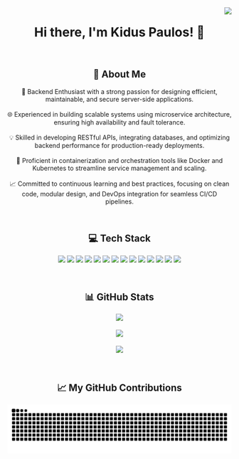 <!--
<div align="center">
-->
<img align="right" src="https://visitor-badge.laobi.icu/badge?page_id=kida21.kida21" />
<h1 align="center">Hi there, I'm Kidus Paulos! 👋</h1>



<br/>

<h2 align="center">💫 About Me</h2>

<p align="center">
🔧 Backend Enthusiast with a strong passion for designing efficient, maintainable, and secure server-side applications.<br/><br/>
🌐 Experienced in building scalable systems using microservice architecture, ensuring high availability and fault tolerance.<br/><br/>
💡 Skilled in developing RESTful APIs, integrating databases, and optimizing backend performance for production-ready deployments.<br/><br/>
🚀 Proficient in containerization and orchestration tools like Docker and Kubernetes to streamline service management and scaling.<br/><br/>
📈 Committed to continuous learning and best practices, focusing on clean code, modular design, and DevOps integration for seamless CI/CD pipelines.
</p>

<br/>

<h2 align="center">💻 Tech Stack</h2>

<p align="center">
<img src="https://img.shields.io/badge/go-%2300ADD8.svg?style=for-the-badge&logo=go&logoColor=white" />
<img src="https://img.shields.io/badge/c%23-%23239120.svg?style=for-the-badge&logo=csharp&logoColor=white" />
<img src="https://img.shields.io/badge/.NET-5C2D91?style=for-the-badge&logo=.net&logoColor=white" />
<img src="https://img.shields.io/badge/git-%23F05033.svg?style=for-the-badge&logo=git&logoColor=white" />
<img src="https://img.shields.io/badge/docker-%230db7ed.svg?style=for-the-badge&logo=docker&logoColor=white" />
<img src="https://img.shields.io/badge/kubernetes-%23326ce5.svg?style=for-the-badge&logo=kubernetes&logoColor=white" />
<img src="https://img.shields.io/badge/Postman-FF6C37?style=for-the-badge&logo=postman&logoColor=white" />
<img src="https://img.shields.io/badge/Prometheus-E6522C?style=for-the-badge&logo=Prometheus&logoColor=white" />
<img src="https://img.shields.io/badge/c++-%2300599C.svg?style=for-the-badge&logo=c%2B%2B&logoColor=white" />
<img src="https://img.shields.io/badge/typescript-%23007ACC.svg?style=for-the-badge&logo=typescript&logoColor=white" />
<img src="https://img.shields.io/badge/netlify-%23000000.svg?style=for-the-badge&logo=netlify&logoColor=#00C7B7" />
<img src="https://img.shields.io/badge/postgres-%23316192.svg?style=for-the-badge&logo=postgresql&logoColor=white" />
<img src="https://img.shields.io/badge/redis-%23DD0031.svg?style=for-the-badge&logo=redis&logoColor=white" />
<img src="https://img.shields.io/badge/vue.js-%2335495e.svg?style=for-the-badge&logo=vuedotjs&logoColor=%234FC08D" />
</p>

<br/>

<h2 align="center">📊 GitHub Stats</h2>

<p align="center">
<img src="https://github-readme-stats.vercel.app/api?username=kida21&theme=dark&hide_border=false&include_all_commits=true&count_private=true" /><br/><br/>
<img src="https://nirzak-streak-stats.vercel.app/?user=kida21&theme=dark&hide_border=false" /><br/><br/>
<img src="https://github-readme-stats.vercel.app/api/top-langs/?username=kida21&theme=dark&hide_border=false&include_all_commits=true&count_private=true&layout=compact" />
</p>

<br/>

<h2 align="center">📈 My GitHub Contributions</h2>

<p align="center">
<picture>
  <source media="(prefers-color-scheme: dark)" srcset="https://raw.githubusercontent.com/D3vil0p3r/D3vil0p3r/output/github-contribution-grid-snake-dark.svg" />
  <source media="(prefers-color-scheme: light)" srcset="https://raw.githubusercontent.com/D3vil0p3r/D3vil0p3r/output/github-contribution-grid-snake.svg" />
  <img alt="github-snake" src="https://raw.githubusercontent.com/D3vil0p3r/D3vil0p3r/output/github-contribution-grid-snake.svg" />
</picture>
</p>

<!-- Proudly created with GPRM ( https://gprm.itsvg.in ) -->
